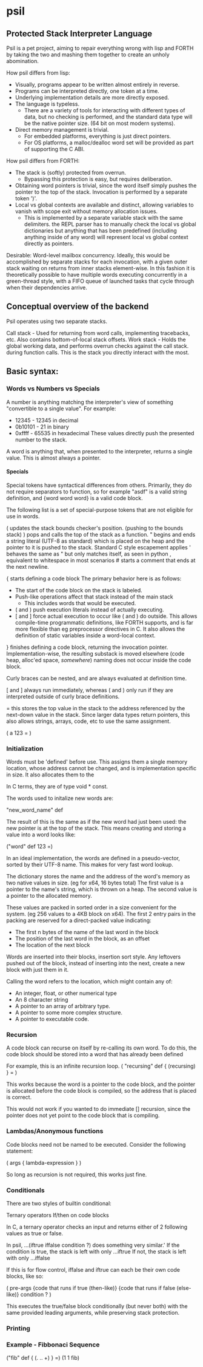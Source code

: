 # psil
## Protected Stack Interpreter Language

Psil is a pet project, aiming to repair everything wrong with lisp and FORTH
by taking the two and mashing them together to create an unholy abomination.


How psil differs from lisp:
* Visually, programs appear to be written almost entirely in reverse.
* Programs can be interpreted directly, one token at a time.
* Underlying implementation details are more directly exposed.
* The language is typeless.
  * There are a variety of tools for interacting with different types of
    data, but no checking is performed, and the standard data type will
    be the native pointer size. (64 bit on most modern systems).
* Direct memory management is trivial.
  * For embedded platforms, everything is just direct pointers.
  * For OS platforms, a malloc/dealloc word set will be provided as part
    of supporting the C ABI.

How psil differs from FORTH:
* The stack is (softly) protected from overrun.
  * Bypassing this protection is easy, but requires deliberation.
* Obtaining word pointers is trivial, since the word itself simply pushes
  the pointer to the top of the stack. Invocation is performed by a 
  separate token ')'.
* Local vs global contexts are available and distinct, allowing variables
  to vanish with scope exit without memory allocation issues.
  * This is implemented by a separate variable stack with the same delimiters.
    the REPL parser has to manually check the local vs global dictionaries
    but anything that has been predefined (including anything inside of any
    word) will represent local vs global context directly as pointers.

Desirable: Word-level mailbox concurrency. Ideally, this would be accomplished
by separate stacks for each invocation, with a given outer stack waiting on
returns from inner stacks element-wise. In this fashion it is theoretically
possible to have multiple words executing concurrently in a green-thread style,
with a FIFO queue of launched tasks that cycle through when their dependencies
arrive.

## Conceptual overview of the backend

Psil operates using two separate stacks.

Call stack - Used for returning from word calls, implementing tracebacks, etc.
			 Also contains bottom-of-local stack offsets.
Work stack - Holds the global working data, and performs overrun checks against the call stack.
			 during function calls. This is the stack you directly interact
			 with the most.


## Basic syntax:

### Words vs Numbers vs Specials

A number is anything matching the interpreter's view of something "convertible to
a single value". For example:
* 12345 - 12345 in decimal
* 0b10101 - 21 in binary
* 0xffff - 65535 in hexadecimal
These values directly push the presented number to the stack.

A word is anything that, when presented to the interpreter, returns a single
value. This is almost always a pointer.

#### Specials

Special tokens have syntactical differences from others. Primarily,
they do not require separators to function, so for example "asdf" is a
valid string definition, and {word word word} is a valid code block.

The following list is a set of special-purpose tokens that are not eligible for
use in words.

( updates the stack bounds checker's position. (pushing to the bounds stack)
) pops and calls the top of the stack as a function.
" begins and ends a string literal (UTF-8 as standard) which is placed on
  the heap and the pointer to it is pushed to the stack.
  Standard C style escapement applies
' behaves the same as " but only matches itself, as seen in python
, equivalent to whitespace in most scenarios
\# starts a comment that ends at the next newline.

{ starts defining a code block 
  The primary behavior here is as follows:
  * The start of the code block on the stack is labeled.
  * Push-like operations affect that stack instead of the main stack
    * This includes words that would be executed.
  * ( and ) push execution literals instead of actually executing.
  * [ and ] force actual execution to occur like ( and ) do outside.
    This allows compile-time programmatic definitions, like FORTH supports,
    and is far more flexible than eg preprocessor directives in C.
    It also allows the definition of static variables inside a word-local context.

} finishes defining a code block, returning the invocation pointer.
  Implementation-wise, the resulting substack is moved elsewhere
  (code heap, alloc'ed space, *somewhere*)
  naming does not occur inside the code block.

Curly braces can be nested, and are always evaluated at definition time.
  
[ and ] always run immediately, whereas ( and ) only run if they are
interpreted outside of curly brace definitions.


= this stores the top value in the stack to the address referenced by
  the next-down value in the stack. Since larger data types return pointers,
  this also allows strings, arrays, code, etc to use the same assignment.
  
  ( a 123 = )

### Initialization

Words must be 'defined' before use. This assigns them a single memory location, 
whose address cannot be changed, and is implementation specific in size.
It also allocates them to the

In C terms, they are of type void * const.

The words used to initalize new words are:

"new_word_name" def

The result of this is the same as if the new word had just been used:
the new pointer is at the top of the stack. This means creating and storing
a value into a word looks like:

("word" def 123 =)

In an ideal implementation, the words are defined in a pseudo-vector,
sorted by their UTF-8 name. This makes for very fast word lookup.

The dictionary stores the name and the address of the word's memory as
two native values in size. (eg for x64, 16 bytes total)
The first value is a pointer to the name's string, which is thrown on a
heap. 
The second value is a pointer to the allocated memory.

These values are packed in sorted order in a size convenient for the system.
(eg 256 values to a 4KB block on x64). The first 2 entry pairs in the packing
are reserved for a direct-packed value indicating:
* The first n bytes of the name of the last word in the block
* The position of the last word in the block, as an offset
* The location of the next block

Words are inserted into their blocks, insertion sort style. Any leftovers
pushed out of the block, instead of inserting into the next, create a new block
with just them in it.

Calling the word refers to the location, which might contain any of:
* An integer, float, or other numerical type
* An 8 character string
* A pointer to an array of arbitrary type.
* A pointer to some more complex structure.
* A pointer to executable code.

### Recursion

A code block can recurse on itself by re-calling its own word. To do this,
the code block should be stored into a word that has already been defined

For example, this is an infinite recursion loop.
( "recursing" def { (recursing) } = )

This works because the word is a pointer to the code block, and the pointer
is allocated before the code block is compiled, so the address that is placed is correct.

This would not work if you wanted to do immediate [] recursion, since the
pointer does not yet point to the code block that is compiling.

### Lambdas/Anonymous functions

Code blocks need not be named to be executed. Consider the following statement:

( args { lambda-expression } )

So long as recursion is not required, this works just fine.

### Conditionals

There are two styles of builtin conditional: 

Ternary operators
If/then on code blocks

In C, a ternary operator checks an input and returns either of 2 following values as true or false.

In psil, ...(iftrue iffalse condition ?) does something very similar.'
If the condition is true, the stack is left with only ...iftrue
If not, the stack is left with only ...iffalse

If this is for flow control, iffalse and iftrue can each be their own code blocks, like so:

( pre-args {code that runs if true (then-like)} {code that runs if false (else-like)} condition ? )

This executes the true/false block conditionally (but never both) with the
same provided leading arguments, while preserving stack protection.

### Printing


### Example - Fibbonaci Sequence

("fib" def { (. .. +) } =) (1 1 fib)
